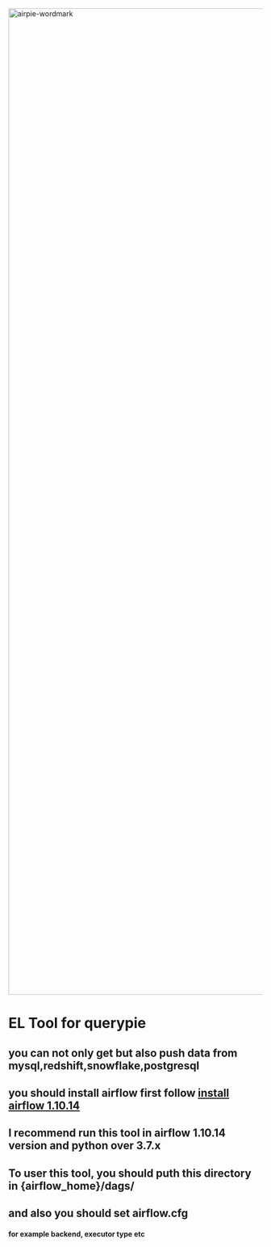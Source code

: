 <img width="1953" alt="airpie-wordmark" src="https://user-images.githubusercontent.com/66454919/126868247-47c955c6-17c4-4215-838a-c70dbf41b503.png">


# EL Tool for querypie
## you can not only get but also push data from mysql,redshift,snowflake,postgresql
## you should install airflow first follow [install airflow 1.10.14](https://github.com/roganOh/portfolio/blob/master/chequer/querypie_el/install_airflow_11014_in_ec2.md)
## I recommend run this tool in airflow 1.10.14 version and python over 3.7.x 
## To user this tool, you should puth this directory in {airflow_home}/dags/ 
## and also you should set airflow.cfg
#### for example backend, executor type etc

